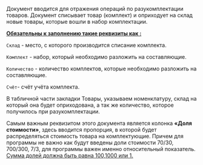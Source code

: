 Документ вводится для отражения операций по разукомплектации товаров. Документ списывает  товар (комплект) и оприходует на склад новые товары, которые вошли в набор комплектации.

<u>**Обязательны к заполнению такие реквизиты как :**</u>

`Склад` - место, с которого  производится списание комплекта.

`Комплект` - набор, который  необходимо разложить на составляющие.

`Количество` - количество комплектов, которые необходимо разложить на составляющие.

`Счёт`- счёт учёта комплекта.

В табличной части закладки Товары, указываем номенклатуру, склад на который она будет оприходована, а так же количество, которое получилось при разукомплектации.

Самым важным реквизитом этого документа является  колонка **«Доля стоимости»**, здесь вводится пропорция, в которой будет распределяться стоимость товара на комплектующие. Причем для программы не важно  как будут введены доли стоимости 70/30, 700/300, 7/3, для программы важен именно относительный показатель. <u>Сумма долей должна быть равна 100,1000 или 1.</u>